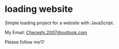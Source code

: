 # loading website 
Simple loading project for a website with JavaScript.

My Email: Cheraghi.2007@outlook.com

Please follow me♡


